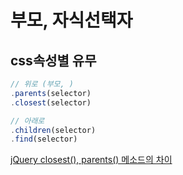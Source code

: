 # 부모, 자식선택자

## css속성별 유무

```js
// 위로 (부모, )
.parents(selector)
.closest(selector)

// 아래로
.children(selector)
.find(selector)
```

[jQuery closest(), parents() 메소드의 차이](https://ismydream.tistory.com/94)